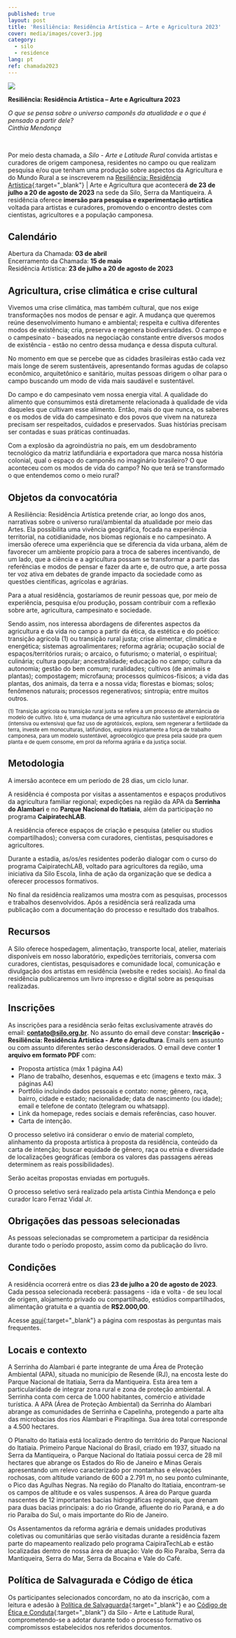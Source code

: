 ```yaml
---
published: true
layout: post
title: 'Resiliência: Residência Artística – Arte e Agricultura 2023'
cover: media/images/cover3.jpg
category:
  - silo
  - residence
lang: pt
ref: chamada2023
---
```



![](/media/images/Banner_Residencia_Arte_e_Agricultura.png)


**Resiliência: Residência Artística – Arte e Agricultura 2023**


_O que se pensa sobre o universo camponês da atualidade e o que é pensado a partir dele?_<br>
_Cinthia Mendonça_

<br>

Por meio desta chamada, a *Silo - Arte e Latitude Rural* convida artistas e curadores de origem camponesa, residentes no campo ou que realizam pesquisa e/ou que tenham uma produção sobre aspectos da Agricultura e do Mundo Rural a se inscreverem na [Resiliência: Residência Artística](https://resilience.silo.org.br/){:target="_blank"} \| Arte e Agricultura que acontecerá **de 23 de julho a 20 de agosto de 2023** na sede da Silo, Serra da Mantiqueira. A residência oferece **imersão para pesquisa e experimentação artística** voltada para artistas e curadores, promovendo o encontro destes com cientistas, agricultores e a população camponesa.


## Calendário

Abertura da Chamada: **03 de abril** <br>
Encerramento da Chamada: **15 de maio** <br>
Residência Artística: **23 de julho a 20 de agosto de 2023** <br>


## Agricultura, crise climática e crise cultural

Vivemos uma crise climática, mas também cultural, que nos exige transformações nos modos de pensar e agir. A mudança que queremos reúne desenvolvimento humano e ambiental; respeita e cultiva diferentes modos de existência; cria, preserva e regenera biodiversidades. O campo e o campesinato - baseados na negociação constante entre diversos modos de existência - estão no centro dessa mudança e dessa disputa cultural.

No momento em que se percebe que as cidades brasileiras estão cada vez mais longe de serem sustentáveis, apresentando formas agudas de colapso econômico, arquitetônico e sanitário, muitas pessoas dirigem o olhar para o campo buscando um modo de vida mais saudável e sustentável.

Do campo e do campesinato vem nossa energia vital. A qualidade do alimento que consumimos está diretamente relacionada à qualidade de vida daqueles que cultivam esse alimento. Então, mais do que nunca, os saberes e os modos de vida do campesinato e dos povos que vivem na natureza precisam ser respeitados, cuidados e preservados. Suas histórias precisam ser contadas e suas práticas continuadas.

Com a explosão da agroindústria no país, em um desdobramento tecnológico da matriz latifundiária e exportadora que marca nossa história colonial, qual o espaço do camponês no imaginário brasileiro? O que aconteceu com os modos de vida do campo? No que terá se transformado o que entendemos como o meio rural?


## Objetos da convocatória

A Resiliência: Residência Artística pretende criar, ao longo dos anos, narrativas sobre o universo rural/ambiental da atualidade por meio das Artes. Ela possibilita uma vivência geográfica, focada na experiência territorial, na cotidianidade, nos biomas regionais e no campesinato. A imersão oferece uma experiência que se diferencia da vida urbana, além de favorecer um ambiente propício para a troca de saberes incentivando, de um lado, que a ciência e a agricultura possam se transformar a partir das referências e modos de pensar e fazer da arte e, de outro que, a arte possa ter voz ativa em debates de grande impacto da sociedade como as questões científicas, agrícolas e agrárias.

Para a atual residência, gostaríamos de reunir pessoas que, por meio de experiência, pesquisa e/ou produção, possam contribuir com a reflexão sobre arte, agricultura, campesinato e sociedade.

Sendo assim, nos interessa abordagens de diferentes aspectos da agricultura e da vida no campo a partir da ética, da estética e do poético: transição agrícola (1) ou transição rural justa; crise alimentar, climática e energética; sistemas agroalimentares; reforma agrária; ocupação social de espaços/territórios rurais; o arcaico, o futurismo; o material, o espiritual; culinária; cultura popular; ancestralidade; educação no campo; cultura da autonomia; gestão do bem comum; ruralidades; cultivos (de animais e plantas); compostagem; microfauna; processos químicos-físicos; a vida das plantas, dos animais, da terra e a nossa vida; florestas e biomas; solos; fenômenos naturais; processos regenerativos; sintropia; entre muitos outros.

<sub>(1) Transição agrícola ou transição rural justa se refere a um processo de alternância de modelo de cultivo. Isto é, uma mudança de uma agricultura não sustentável e exploratória (intensiva ou extensiva) que faz uso de agrotóxicos, explora, sem regenerar a fertilidade da terra, investe em monoculturas, latifúndios, explora injustamente a força de trabalho camponesa, para um modelo sustentável, agroecológico que presa pela saúde pra quem planta e de quem consome, em prol da reforma agrária e da justiça social.</sub>


## Metodologia

A imersão acontece em um período de 28 dias, um ciclo lunar. 

A residência é composta por visitas a assentamentos e espaços produtivos da agricultura familiar regional; expedições na região da APA da **Serrinha do Alambari** e no **Parque Nacional do Itatiaia**, além da participação no programa **CaipiratechLAB**.

A residência oferece espaços de criação e pesquisa (atelier ou studios compartilhados); conversa com curadores, cientistas, pesquisadores e agricultores.

Durante a estadia, as/os/es residentes poderão dialogar com o curso do programa CaipiratechLAB, voltado para agricultores da região, uma iniciativa da Silo Escola, linha de ação da organização que se dedica a oferecer processos formativos.

No final da residência realizamos uma mostra com as pesquisas, processos e trabalhos desenvolvidos. Após a residência será realizada uma publicação com a documentação do processo e resultado dos trabalhos.


## Recursos

A Silo oferece hospedagem, alimentação, transporte local, atelier, materiais disponíveis em nosso laboratório, expedições territoriais, conversa com curadores, cientistas, pesquisadores e comunidade local, comunicação e divulgação dos artistas em residência (website e redes sociais). Ao final da residência publicaremos um livro impresso e digital sobre as pesquisas realizadas.


## Inscrições

As inscrições para a residência serão feitas exclusivamente através do email: **contato@silo.org.br**. No assunto do email deve constar: **Inscrição - Resiliência: Residência Artística - Arte e Agricultura**. Emails sem assunto ou com assunto diferentes serão desconsiderados. O email deve conter **1 arquivo em formato PDF** com:
* Proposta artística (máx 1 página A4)
* Plano de trabalho, desenhos, esquemas e etc (imagens e texto máx. 3 páginas A4)
* Portfólio incluindo dados pessoais e contato: nome; gênero, raça, bairro, cidade e estado; nacionalidade; data de nascimento (ou idade); email e telefone de contato (telegram ou whatsapp).
* Link da homepage, redes sociais e demais referências, caso houver.
* Carta de intenção.

O processo seletivo irá considerar o envio de material completo, alinhamento da proposta artística à proposta da residência, conteúdo da carta de intenção;  buscar equidade de gênero, raça ou etnia e diversidade de localizações geográficas (embora os valores das passagens aéreas determinem as reais possibilidades).

Serão aceitas propostas enviadas em português.

O processo seletivo será realizado pela artista Cinthia Mendonça e pelo curador Icaro Ferraz Vidal Jr.


## Obrigações das pessoas selecionadas

As pessoas selecionadas se comprometem a participar da residência durante todo o período proposto, assim como da publicação do livro.


## Condições

A residência ocorrerá entre os dias **23 de julho a 20 de agosto de 2023**. Cada pessoa selecionada receberá: passagens - ida e volta - de seu local de origem, alojamento privado ou compartilhado, estúdios compartilhados, alimentação gratuita e a quantia de **R$2.000,00**.

Acesse [aqui](/perguntas-frequentes-resiliencia-2023){:target="_blank"} a página com respostas às perguntas mais frequentes.

## Locais e contexto

A Serrinha do Alambari é parte integrante de uma Área de Proteção Ambiental (APA), situada no município de Resende (RJ), na encosta leste do Parque Nacional de Itatiaia, Serra da Mantiqueira. Esta área tem a particularidade de integrar zona rural e zona de proteção ambiental. A Serrinha conta com cerca de 1.000 habitantes, comércio e atividade turística. A APA (Área de Proteção Ambiental) da Serrinha do Alambari abrange as comunidades de Serrinha e Capelinha, protegendo a parte alta das microbacias dos rios Alambari e Pirapitinga. Sua área total corresponde a 4.500 hectares.

O Planalto do Itatiaia está localizado dentro do território do Parque Nacional do Itatiaia. Primeiro Parque Nacional do Brasil, criado em 1937, situado na Serra da Mantiqueira, o Parque Nacional do Itatiaia possui cerca de 28 mil hectares que abrange os Estados do Rio de Janeiro e Minas Gerais apresentando um relevo caracterizado por montanhas e elevações rochosas, com altitude variando de 600 a 2.791 m, no seu ponto culminante, o Pico das Agulhas Negras. Na região do Planalto do Itatiaia, encontram-se os campos de altitude e os vales suspensos. A área do Parque guarda nascentes de 12 importantes bacias hidrográficas regionais, que drenam para duas bacias principais: a do rio Grande, afluente do rio Paraná, e a do rio Paraíba do Sul, o mais importante do Rio de Janeiro.


Os Assentamentos da reforma agrária e demais unidades produtivas coletivas ou comunitárias que serão visitadas durante a residência fazem parte do mapeamento realizado pelo programa CaipiraTechLab e estão localizadas dentro de nossa área de atuação: Vale do Rio Paraíba, Serra da Mantiqueira, Serra do Mar, Serra da Bocaina e Vale do Café.

## Política de Salvagurada e Código de ética

Os participantes selecionados concordam, no ato da inscrição, com a leitura e adesão à [Política de Salvaguarda](https://drive.google.com/file/d/1yPMuSurovOo8bFGXrIR_yITI-mZkRhVv/view?usp=share_link){:target="_blank"} e ao [Código de Ética e Conduta](https://drive.google.com/file/d/1HM6B3fzk0RYo5UV6XIwxllvPX8GsZL6z/view?usp=share_link){:target="_blank"} da Silo - Arte e Latitude Rural, comprometendo-se a adotar durante todo o processo formativo os compromissos estabelecidos nos referidos documentos.

